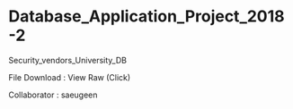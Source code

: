 # Database_Application_Project_2018-2
Security_vendors_University_DB

File Download : View Raw (Click)

Collaborator : saeugeen
